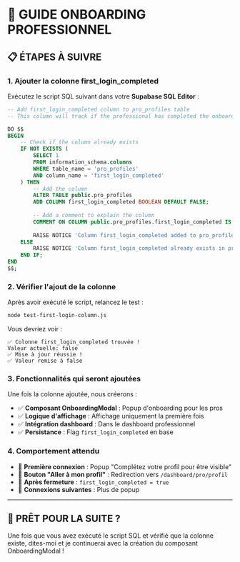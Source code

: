 # 🎯 GUIDE ONBOARDING PROFESSIONNEL

## 📋 ÉTAPES À SUIVRE

### 1. **Ajouter la colonne first_login_completed**

Exécutez le script SQL suivant dans votre **Supabase SQL Editor** :

```sql
-- Add first_login_completed column to pro_profiles table
-- This column will track if the professional has completed the onboarding process

DO $$
BEGIN
    -- Check if the column already exists
    IF NOT EXISTS (
        SELECT 1 
        FROM information_schema.columns 
        WHERE table_name = 'pro_profiles' 
        AND column_name = 'first_login_completed'
    ) THEN
        -- Add the column
        ALTER TABLE public.pro_profiles
        ADD COLUMN first_login_completed BOOLEAN DEFAULT FALSE;
        
        -- Add a comment to explain the column
        COMMENT ON COLUMN public.pro_profiles.first_login_completed IS 'Tracks if the professional has completed the first-time onboarding process';
        
        RAISE NOTICE 'Column first_login_completed added to pro_profiles table successfully.';
    ELSE
        RAISE NOTICE 'Column first_login_completed already exists in pro_profiles table.';
    END IF;
END
$$;
```

### 2. **Vérifier l'ajout de la colonne**

Après avoir exécuté le script, relancez le test :

```bash
node test-first-login-column.js
```

Vous devriez voir :
```
✅ Colonne first_login_completed trouvée !
Valeur actuelle: false
✅ Mise à jour réussie !
✅ Valeur remise à false
```

### 3. **Fonctionnalités qui seront ajoutées**

Une fois la colonne ajoutée, nous créerons :

- ✅ **Composant OnboardingModal** : Popup d'onboarding pour les pros
- ✅ **Logique d'affichage** : Affichage uniquement la première fois
- ✅ **Intégration dashboard** : Dans le dashboard professionnel
- ✅ **Persistance** : Flag `first_login_completed` en base

### 4. **Comportement attendu**

- 🎯 **Première connexion** : Popup "Complétez votre profil pour être visible"
- 🎯 **Bouton "Aller à mon profil"** : Redirection vers `/dashboard/pro/profil`
- 🎯 **Après fermeture** : `first_login_completed = true`
- 🎯 **Connexions suivantes** : Plus de popup

---

## 🚀 PRÊT POUR LA SUITE ?

Une fois que vous avez exécuté le script SQL et vérifié que la colonne existe, dites-moi et je continuerai avec la création du composant OnboardingModal !
